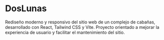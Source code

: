 # DosLunas
Rediseño moderno y responsivo del sitio web de un complejo de cabañas, desarrollado con React, Tailwind CSS y Vite. Proyecto orientado a mejorar la experiencia de usuario y facilitar el mantenimiento del sitio.
